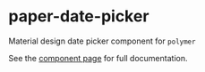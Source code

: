 paper-date-picker
==========
Material design date picker component for `polymer`

See the [component page](http://bendavis78.github.io/paper-date-picker/) for full
documentation.
